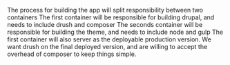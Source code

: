 The process for building the app will split responsibility between two containers
The first container will be responsible for building drupal, and needs to include drush and composer
The seconds container will be responsible for building the theme, and needs to include node and gulp
The first container will also server as the deployable production version. We want drush on the final deployed version, and are willing to accept the overhead of composer to keep things simple.

